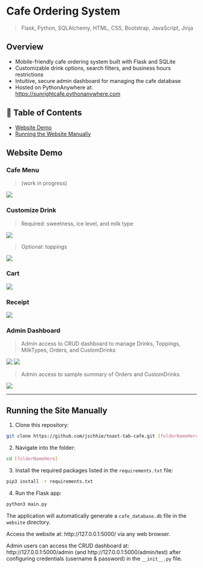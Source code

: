 # Cafe Ordering System

> Flask, Python,  SQLAlchemy, HTML, CSS, Bootstrap, JavaScript, Jinja

## Overview
* Mobile-friendly cafe ordering system built with Flask and SQLite
* Customizable drink options, search filters, and business hours restrictions
* Intuitive, secure admin dashboard for managing the cafe database
* Hosted on PythonAnywhere at: https://sunrightcafe.pythonanywhere.com

## 🔖 Table of Contents
* [Website Demo](https://github.com/jschhie/toast-tab-cafe/blob/main/README.md#website-demo)
* [Running the Website Manually](https://github.com/jschhie/toast-tab-cafe/blob/main/README.md#running-the-site-manually)

## Website Demo

### Cafe Menu
> (work in progress)
<img src="https://github.com/jschhie/toast-tab-cafe/blob/main/demos/searchbar-1.png">

### Customize Drink 
> Required: sweetness, ice level, and milk type
<img src="https://github.com/jschhie/toast-tab-cafe/blob/main/demos/updated-modal-1.png">

> Optional: toppings
<img src="https://github.com/jschhie/toast-tab-cafe/blob/main/demos/updated-modal-2.png">

### Cart 
<img src="https://github.com/jschhie/toast-tab-cafe/blob/main/demos/updated-cart-2.png">

### Receipt
<img src="https://github.com/jschhie/toast-tab-cafe/blob/main/demos/receipt-1.png">

### Admin Dashboard
> Admin access to CRUD dashboard to manage Drinks, Toppings, MilkTypes, Orders, and CustomDrinks
<img src="https://github.com/jschhie/toast-tab-cafe/blob/main/demos/admin-view-1.png">
<img src="https://github.com/jschhie/toast-tab-cafe/blob/main/demos/admin-view-3-edit.png">

> Admin access to sample summary of Orders and CustomDrinks
<img src="https://github.com/jschhie/toast-tab-cafe/blob/main/demos/admin-view-2-summary.png">

<hr>

## Running the Site Manually
1. Clone this repository:
```bash 
git clone https://github.com/jschhie/toast-tab-cafe.git [folderNameHere]
```

2. Navigate into the folder: 
```bash 
cd [folderNameHere]
```

3. Install the required packages listed in the ```requirements.txt``` file:
```bash
pip3 install -r requirements.txt
```

4. Run the Flask app:
```bash
python3 main.py
```

<p>The application will automatically generate a <code>cafe_database.db</code> file in the <code>website</code> directory.</p>

<p>Access the website at: http://127.0.0.1:5000/ via any web browser.</p>

<p>Admin users can access the CRUD dashboard at: http://127.0.0.1:5000/admin (and http://127.0.0.1:5000/admin/test) after configuring credentials (username & password) in the <code>__init__.py</code> file.</p>
